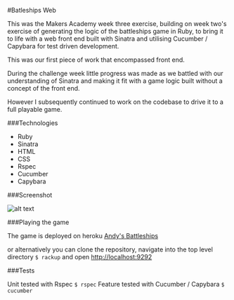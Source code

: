 #Batleships Web

This was the Makers Academy week three exercise, building on week two's exercise of generating the logic of the battleships game in Ruby, to bring it to life with a web front end built with Sinatra and utilising Cucumber / Capybara for test driven development.

This was our first piece of work that encompassed front end.

During the challenge week little progress was made as we battled with our understanding of Sinatra and making it fit with a game logic built without a concept of the front end.

However I subsequently continued to work on the codebase to drive it to a full playable game.

###Technologies

- Ruby
- Sinatra
- HTML
- CSS
- Rspec
- Cucumber
- Capybara

###Screenshot

![alt text](https://github.com/andygnewman/battleships-web/blob/master/Battleships-Screenshot.png "Battleships Screenshot")

###Playing the game

The game is deployed on heroku [Andy's Battleships](http://battleshipsandy.herokuapp.com/ "Andy's Battleships")

or alternatively you can clone the repository, navigate into the top level directory `$ rackup` and open [http://localhost:9292](http://localhost:9292)

###Tests

Unit tested with Rspec `$ rspec`
Feature tested with Cucumber / Capybara `$ cucumber`
